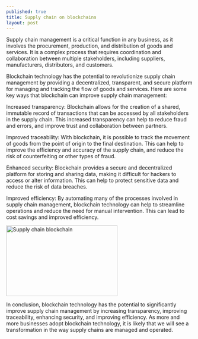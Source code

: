 ```yaml
---
published: true
title: Supply chain on blockchains
layout: post
---
```


Supply chain management is a critical function in any business, as it involves the procurement, production, and distribution of goods and services. It is a complex process that requires coordination and collaboration between multiple stakeholders, including suppliers, manufacturers, distributors, and customers.

Blockchain technology has the potential to revolutionize supply chain management by providing a decentralized, transparent, and secure platform for managing and tracking the flow of goods and services. Here are some key ways that blockchain can improve supply chain management:

Increased transparency: Blockchain allows for the creation of a shared, immutable record of transactions that can be accessed by all stakeholders in the supply chain. This increased transparency can help to reduce fraud and errors, and improve trust and collaboration between partners.

Improved traceability: With blockchain, it is possible to track the movement of goods from the point of origin to the final destination. This can help to improve the efficiency and accuracy of the supply chain, and reduce the risk of counterfeiting or other types of fraud.

Enhanced security: Blockchain provides a secure and decentralized platform for storing and sharing data, making it difficult for hackers to access or alter information. This can help to protect sensitive data and reduce the risk of data breaches.

Improved efficiency: By automating many of the processes involved in supply chain management, blockchain technology can help to streamline operations and reduce the need for manual intervention. This can lead to cost savings and improved efficiency.

<img src="http://maikotrindade.github.io/public/img/supplychainblockchain.jpeg" width="300" height="190" alt="Supply chain blockchain"/> 

In conclusion, blockchain technology has the potential to significantly improve supply chain management by increasing transparency, improving traceability, enhancing security, and improving efficiency. As more and more businesses adopt blockchain technology, it is likely that we will see a transformation in the way supply chains are managed and operated.